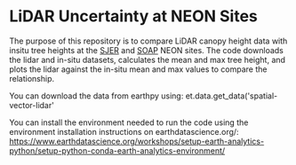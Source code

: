 # LiDAR Uncertainty at NEON Sites
The purpose of this repository is to compare LiDAR canopy height data with insitu tree heights at the [SJER](https://www.neonscience.org/field-sites/sjer) and [SOAP](https://www.neonscience.org/field-sites/soap) NEON sites. The code downloads the lidar and in-situ datasets, calculates the mean and max tree height, and plots the lidar against the in-situ mean and max values to compare the relationship.


You can download the data from earthpy using: et.data.get_data('spatial-vector-lidar'

You can install the environment needed to run the code using the environment installation instructions on earthdatascience.org/: https://www.earthdatascience.org/workshops/setup-earth-analytics-python/setup-python-conda-earth-analytics-environment/
